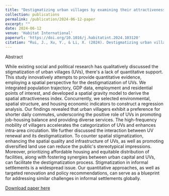 ```yaml
---
title: "Destigmatizing urban villages by examining their attractiveness: Quantification evidence from Shenzhen"
collection: publications
permalink: /publication/2024-06-12-paper
excerpt: ""
date: 2024-06-12
venue: 'Habitat International'
paperurl: 'https://doi.org/10.1016/j.habitatint.2024.103120'
citation: "Rui, J., Xu, Y., & Li, X. (2024). Destigmatizing urban villages by examining their attractiveness: Quantification evidence from Shenzhen. Habitat International, 150, 103120."
---
```


Abstract

While existing social and political research has qualitatively discussed the stigmatization of urban villages (UVs), there's a lack of quantitative support. This study innovatively attempts to provide quantitative evidence, employing a spatial perspective for the destigmatization of UVs. We integrated population trajectory, GDP data, employment and residential points of interest, and developed a spatial gravity model to derive the spatial attractiveness index. Concurrently, we selected environmental, spatial structure, and housing economic indicators to construct a regression analysis. Our findings revealed that urban villagers exhibit a preference for shorter daily commutes, underscoring the positive role of UVs in promoting job-housing balance and providing diverse services. The high-frequency mobility of villagers accelerates the categorization of UVs and enhances intra-area circulation. We further discussed the interaction between UV renewal and its destigmatization. To counter spatial stigmatization, enhancing the spatial quality and infrastructure of UVs, as well as promoting diversified land use can reduce the public's stereotypical impressions. Moreover, prioritizing affordable housing and equitable distribution of facilities, along with fostering synergies between urban capital and UVs, can facilitate the destigmatization process. Stigmatization in informal settlements is a widespread issue. Our quantitative approaches, as well as targeted renovation and policy recommendations, can serve as a blueprint for addressing similar challenges in informal settlements globally.

[Download paper here](http://sealxuyh.github.io/files/1-s2.0-S0197397524001206-main.pdf)
